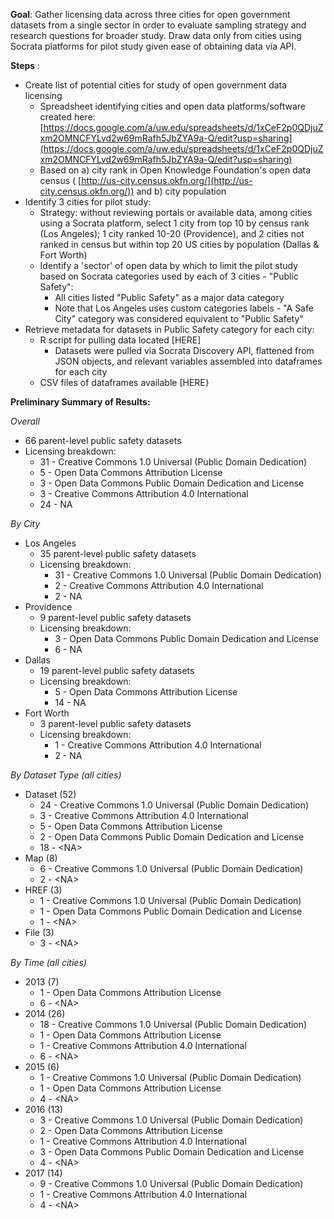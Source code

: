 **Goal**: Gather licensing data across three cities for open government datasets from a single sector in order to evaluate sampling strategy and research questions for broader study.  Draw data only from cities using Socrata platforms for pilot study given ease of obtaining data via API.

**Steps** :

- Create list of potential cities for study of open government data licensing
  - Spreadsheet identifying cities and open data platforms/software created here:   [https://docs.google.com/a/uw.edu/spreadsheets/d/1xCeF2p0QDjuZxm2OMNCFYLvd2w69mRafh5JbZYA9a-Q/edit?usp=sharing](https://docs.google.com/a/uw.edu/spreadsheets/d/1xCeF2p0QDjuZxm2OMNCFYLvd2w69mRafh5JbZYA9a-Q/edit?usp=sharing)
  - Based on a) city rank in Open Knowledge Foundation&#39;s open data census ( [http://us-city.census.okfn.org/](http://us-city.census.okfn.org/)) and b) city population
- Identify 3 cities for pilot study:
  - Strategy: without reviewing portals or available data, among cities using a Socrata platform, select 1 city from top 10 by census rank (Los Angeles); 1 city ranked 10-20 (Providence), and 2 cities not ranked in census but within top 20 US cities by population (Dallas &amp; Fort Worth)
  - Identify a &#39;sector&#39; of open data by which to limit the pilot study based on Socrata categories used by each of 3 cities - &quot;Public Safety&quot;:
    - All cities listed &quot;Public Safety&quot; as a major data category
    - Note that Los Angeles uses custom categories labels - &quot;A Safe City&quot; category was considered equivalent to &quot;Public Safety&quot;    
- Retrieve metadata for datasets in Public Safety category for each city:
  - R script for pulling data located [HERE]
    - Datasets were pulled via Socrata Discovery API, flattened from JSON objects, and relevant variables assembled into dataframes for each city
  - CSV files of dataframes available [HERE}

**Preliminary Summary of Results:**

_Overall_

- 66 parent-level public safety datasets
- Licensing breakdown:
  - 31 - Creative Commons 1.0 Universal (Public Domain Dedication)
  - 5 - Open Data Commons Attribution License
  - 3 - Open Data Commons Public Domain Dedication and License
  - 3 - Creative Commons Attribution 4.0 International
  - 24 - NA

_By City_

- Los Angeles
  - 35 parent-level public safety datasets
  - Licensing breakdown:
    - 31 - Creative Commons 1.0 Universal (Public Domain Dedication)
    - 2 - Creative Commons Attribution 4.0 International
    - 2 - NA
- Providence
  - 9 parent-level public safety datasets
  - Licensing breakdown:
    - 3 - Open Data Commons Public Domain Dedication and License
    - 6 - NA
- Dallas
  - 19 parent-level public safety datasets
  - Licensing breakdown:
    - 5 - Open Data Commons Attribution License
    - 14 - NA
- Fort Worth
  - 3 parent-level public safety datasets
  - Licensing breakdown:
    - 1 - Creative Commons Attribution 4.0 International
    - 2 - NA

_By Dataset Type (all cities)_

- Dataset (52)
  - 24 - Creative Commons 1.0 Universal (Public Domain Dedication)
  - 3 - Creative Commons Attribution 4.0 International
  - 5 - Open Data Commons Attribution License
  - 2 - Open Data Commons Public Domain Dedication and License
  - 18 - &lt;NA&gt;
- Map (8)
  - 6 - Creative Commons 1.0 Universal (Public Domain Dedication)
  - 2 -  &lt;NA&gt;
- HREF (3)
  - 1 - Creative Commons 1.0 Universal (Public Domain Dedication)
  - 1 - Open Data Commons Public Domain Dedication and License
  - 1 -  &lt;NA&gt;
- File (3)
  - 3 -  &lt;NA&gt;

_By Time (all cities)_

- 2013 (7)
  - 1 - Open Data Commons Attribution License
  - 6 - &lt;NA&gt;
- 2014 (26)
  - 18 - Creative Commons 1.0 Universal (Public Domain Dedication)
  - 1 - Open Data Commons Attribution License
  - 1 - Creative Commons Attribution 4.0 International
  - 6 - &lt;NA&gt;
- 2015 (6)
  - 1 - Creative Commons 1.0 Universal (Public Domain Dedication)
  - 1 - Open Data Commons Attribution License
  - 4 - &lt;NA&gt;
- 2016 (13)
  - 3 - Creative Commons 1.0 Universal (Public Domain Dedication)
  - 2 - Open Data Commons Attribution License
  - 1 - Creative Commons Attribution 4.0 International
  - 3 - Open Data Commons Public Domain Dedication and License
  - 4 - &lt;NA&gt;
- 2017 (14)
  - 9 - Creative Commons 1.0 Universal (Public Domain Dedication)
  - 1 - Creative Commons Attribution 4.0 International
  - 4 - &lt;NA&gt;
